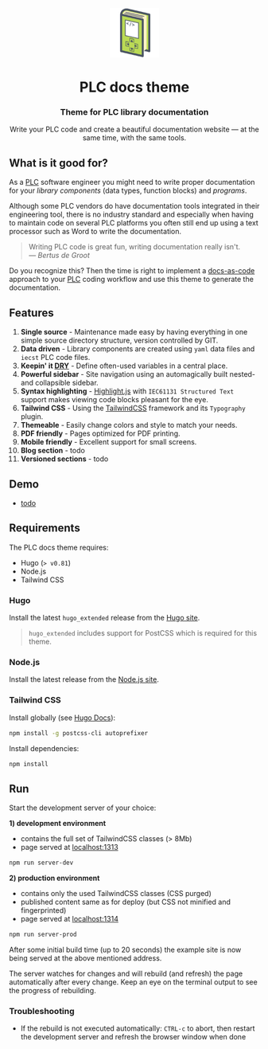 <p align="center">
  <img alt="PLC docs theme" src="static/logo.svg" height="100">
</p>

<h1 align="center">
  PLC docs theme
</h1>

<h3 align="center">
  Theme for PLC library documentation
</h3>

<p align="center">
  Write your PLC code and create a beautiful documentation website — at the same time, with the same tools.
</p>

## What is it good for?

As a [PLC](https://en.wikipedia.org/wiki/Programmable_logic_controller) software engineer you might need to write proper documentation for your *library components* (data types, function blocks) and *programs*.

Although some PLC vendors do have documentation tools integrated in their engineering tool, there is no industry standard and especially when having to maintain code on several PLC platforms you often still end up using a text processor such as Word to write the documentation.

> Writing PLC code is great fun, writing documentation really isn't.<br>
> — <cite>Bertus de Groot</cite>

Do you recognize this? Then the time is right to implement a <a href="https://www.writethedocs.org/guide/docs-as-code">docs-as-code</a> approach to your [PLC](https://en.wikipedia.org/wiki/Programmable_logic_controller)
coding workflow and use this theme to generate the documentation.

## Features

1. **Single source** - Maintenance made easy by having everything in one simple source directory structure, version controlled by GIT.
1. **Data driven** - Library components are created using `yaml` data files and `iecst` PLC code files.
1. **Keepin' it [DRY](https://en.wikipedia.org/wiki/Don%27t_repeat_yourself)** - Define often-used variables in a central place.
1. **Powerful sidebar** - Site navigation using an automagically built nested- and collapsible sidebar.
1. **Syntax highlighting** - [Highlight.js](https://highlightjs.org/static/demo/) with `IEC61131 Structured Text` support makes viewing code blocks pleasant for the eye.
1. **Tailwind CSS** - Using the [TailwindCSS](https://tailwindcss.com/) framework and its `Typography` plugin.
1. **Themeable** - Easily change colors and style to match your needs.
1. **PDF friendly** - Pages optimized for PDF printing.
1. **Mobile friendly** - Excellent support for small screens.
1. **Blog section** - todo
1. **Versioned sections** - todo

## Demo

- [todo](https://www.example.com/)

## Requirements

The PLC docs theme requires:

- Hugo (`> v0.81`)
- Node.js
- Tailwind CSS

### Hugo

Install the latest `hugo_extended` release from the [Hugo site](https://github.com/gohugoio/hugo/releases).

> `hugo_extended` includes support for PostCSS which is required for this theme.

### Node.js

Install the latest release from the [Node.js site](https://nodejs.org/en/download/).

### Tailwind CSS

Install globally (see [Hugo Docs](https://gohugo.io/hugo-pipes/postcss/)):

```sh
npm install -g postcss-cli autoprefixer
```

Install dependencies:

```sh
npm install
```

## Run

Start the development server of your choice:

**1) development environment**

- contains the full set of TailwindCSS classes (> 8Mb)
- page served at <localhost:1313>

```sh
npm run server-dev
```

**2) production environment**

- contains only the used TailwindCSS classes (CSS purged)
- published content same as for deploy (but CSS not minified and fingerprinted)
- page served at <localhost:1314>

```sh
npm run server-prod
```

After some initial build time (up to 20 seconds) the example site is now being served at the above mentioned address.

The server watches for changes and will rebuild (and refresh) the page automatically after every change. Keep an eye on the terminal output to see the progress of rebuilding.

### Troubleshooting

- If the rebuild is not executed automatically: `CTRL-c` to abort, then restart the development server and refresh the browser window when done

